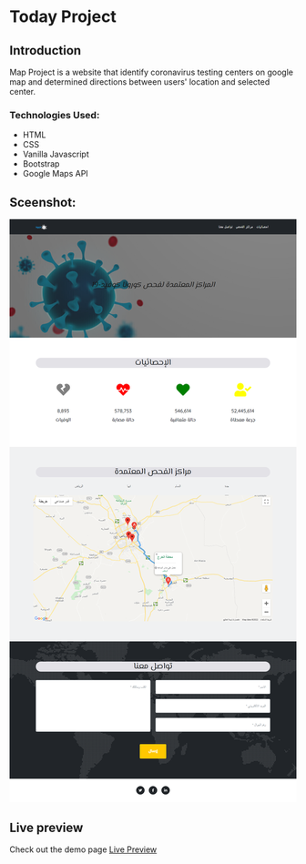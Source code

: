 #  Today Project


## Introduction
Map Project is a website that identify coronavirus testing centers on google map and determined directions between users' location and selected center.

### Technologies Used:
* HTML
* CSS
* Vanilla Javascript
* Bootstrap
* Google Maps API

## Sceenshot:
<img src="assets/img/screenshot.png">

## Live preview
Check out the demo page [Live Preview]()
